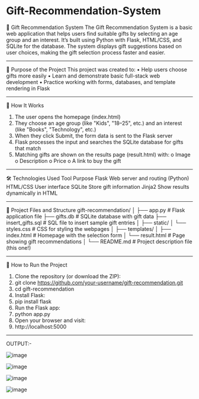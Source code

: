 # Gift-Recommendation-System
🎁 Gift Recommendation System
The Gift Recommendation System is a basic web application that helps users find suitable gifts by selecting an age group and an interest. It’s built using Python with Flask, HTML/CSS, and SQLite for the database. The system displays gift suggestions based on user choices, making the gift selection process faster and easier.
________________________________________
🎯 Purpose of the Project
This project was created to:
•	Help users choose gifts more easily
•	Learn and demonstrate basic full-stack web development
•	Practice working with forms, databases, and template rendering in Flask
________________________________________
📌 How It Works
1.	The user opens the homepage (index.html)
2.	They choose an age group (like "Kids", "18–25", etc.) and an interest (like "Books", "Technology", etc.)
3.	When they click Submit, the form data is sent to the Flask server
4.	Flask processes the input and searches the SQLite database for gifts that match
5.	Matching gifts are shown on the results page (result.html) with:
o	Image
o	Description
o	Price
o	A link to buy the gift
________________________________________
🛠️ Technologies Used
Tool	Purpose
Flask	Web server and routing (Python)
HTML/CSS	User interface
SQLite	Store gift information
Jinja2	Show results dynamically in HTML
________________________________________
📁 Project Files and Structure
gift-recommendation/
│
├── app.py                  # Flask application file
├── gifts.db                # SQLite database with gift data
├── insert_gifts.sql        # SQL file to insert sample gift entries
│
├── static/
│   └── styles.css          # CSS for styling the webpages
│
├── templates/
│   ├── index.html          # Homepage with the selection form
│   └── result.html         # Page showing gift recommendations
│
└── README.md               # Project description file (this one!)
________________________________________
🧪 How to Run the Project
1.	Clone the repository (or download the ZIP):
2.	git clone https://github.com/your-username/gift-recommendation.git
3.	cd gift-recommendation
4.	Install Flask:
5.	pip install flask
6.	Run the Flask app:
7.	python app.py
8.	Open your browser and visit:
9.	http://localhost:5000
________________________________________



OUTPUT:-

 ![image](https://github.com/user-attachments/assets/fd538790-13dc-4b0a-a4bf-f78030527889)

![image](https://github.com/user-attachments/assets/6cc144cd-7846-4153-8258-836d302b4851)

 ![image](https://github.com/user-attachments/assets/abe599d2-2302-47bd-bb40-ec18df3be8ab)

 ![image](https://github.com/user-attachments/assets/6d14798a-ad6f-4c5d-9ff0-bb988e178692)


